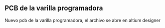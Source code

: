## PCB de la varilla programadora
Nuevo pcb de la varilla programadora, el archivo se abre en altium designer
